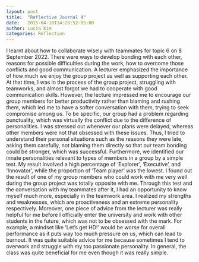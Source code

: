 ```yaml
---
layout: post
title:  "Reflective Journal 4"
date:   2015-04-18T14:25:52-05:00
author: Lucia Kim
categories: Reflection
---
```


 I learnt about how to collaborate wisely with teammates for topic 6 on 8 September 2022. There were ways to develop bonding with each other, reasons for possible difficulties during the work, how to overcome those conflicts and good communication. A lecturer emphasized the importance of how much we enjoy the group project as well as supporting each other. At that time, I was in the process of the group project, struggling with teamworks, and almost forgot we had to cooperate with good communication skills. However, the lecture impressed me to encourage our group members for better productivity rather than blaming and rushing them, which led me to have a softer conversation with them, trying to seek compromise among us. To be specific, our group had a problem regarding punctuality, which was virtually the conflict due to the difference of personalities. I was stressed out whenever our plans were delayed, whereas other members were not that obsessed with these issues. Thus, I tried to understand their personal situations such as the reasons they were late, asking them carefully, not blaming them directly so that our team bonding could be stronger, which was successful. Furthermore, we identified our innate personalities relevant to types of members in a group by a simple test. My result involved a high percentage of ‘Explorer’, ‘Executive’, and ‘Innovator’, while the proportion of ‘Team player’ was the lowest. I found out the result of one of my group members who could work with me very well during the group project was totally opposite with me. Through this test and the conversation with my teammates after it, I had an opportunity to know myself much more, especially in the teamwork area. I realized my strengths and weaknesses, which are proactiveness and an extreme personality respectively. Moreover, one piece of advice from the lecturer was really helpful for me before I officially enter the university and work with other students in the future, which was not to be obsessed with the mark. For example, a mindset like ‘Let’s get HD!’ would be worse for overall performance as it puts way too much pressure on us, which can lead to burnout. It was quite suitable advice for me because sometimes I tend to overwork and struggle with my too passionate personality. In general, the class was quite beneficial for me even though it was really simple.

